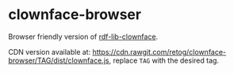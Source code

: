 # clownface-browser
 Browser friendly version of 
[rdf-lib-clownface](https://github.com/rdf-ext/clownface).

CDN version available at: 
https://cdn.rawgit.com/retog/clownface-browser/TAG/dist/clownface.js, replace 
`TAG` with the desired tag.
